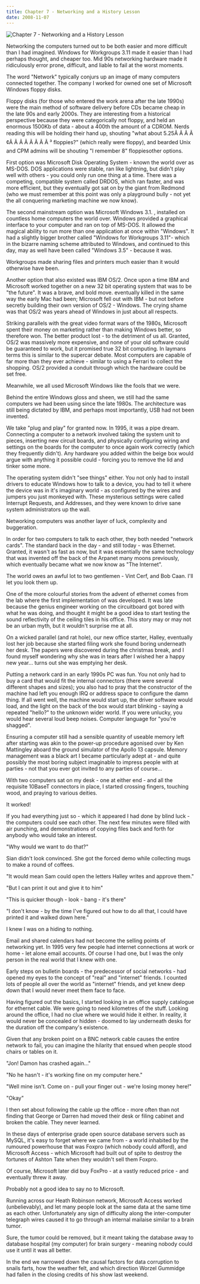 ```yaml
---
title: Chapter 7 - Networking and a History Lesson
date: 2008-11-07
---
```


![Chapter 7 - Networking and a History Lesson](https://source.unsplash.com/jpkvklXwt98/1600x900)

Networking the computers turned out to be both easier and more difficult than I had imagined. Windows for Workgroups 3.11 made it easier than I had perhaps thought, and cheaper too. Mid 90s networking hardware made it ridiculously error prone, difficult, and liable to fail at the worst moments.

The word "Network" typically conjurs up an image of many computers connected together. The company I worked for owned one set of Microsoft Windows floppy disks.

Floppy disks (for those who entered the work arena after the late 1990s) were the main method of software delivery before CDs became cheap in the late 90s and early 2000s. They are interesting from a historical perspective because they were categorically not floppy, and held an enormous 1500Kb of data - about a 400th the amount of a CDROM. Nerds reading this will be holding their hand up, shouting "what about 5.25Ã Ã Ã Ã ¢Ã Ã Ã Ã Ã Ã Ã Ã ³ floppies?" (which really were floppy), and bearded Unix and CPM admins will be shouting "I remember 8" floppiesother options.

First option was Microsoft Disk Operating System - known the world over as MS-DOS. DOS applications were stable, ran like lightning, but didn't play well with others - you could only run one thing at a time. There was a competing, compatible system called DRDOS, which ran faster, and was more efficient, but they eventually got sat on by the giant from Redmond (who we must remember at this point was only a playground bully - not yet the all conquering marketing machine we now know).

The second mainstream option was Microsoft Windows 3.1. , installed on countless home computers the world over. Windows provided a graphical interface to your computer and ran on top of MS-DOS. It allowed the magical ability to run more than one application at once within "Windows". It had a slightly bigger brother called "Windows for Workgroups 3.11"- which in the bizarre naming scheme attributed to Windows, and continued to this day, may as well have been called "Windows 3.5" - because it was.

Workgroups made sharing files and printers much easier than it would otherwise have been.

Another option that also existed was IBM OS/2. Once upon a time IBM and Microsoft worked together on a new 32 bit operating system that was to be "the future". It was a brave, and bold move. eventually killed in the same way the early Mac had been; Microsoft fell out with IBM - but not before secretly building their own version of OS/2 - Windows. The crying shame was that OS/2 was years ahead of Windows in just about all respects.

Striking parallels with the great video format wars of the 1980s, Microsoft spent their money on marketing rather than making Windows better, so therefore won. The better product lost - to the detriment of us all. Granted, OS/2 was massively more expensive, and none of your old software could be guaranteed to work, but it promised true 32 bit computing. In laymans terms this is similar to the supercar debate. Most computers are capable of far more than they ever achieve - similar to using a Ferrari to collect the shopping. OS/2 provided a conduit through which the hardware could be set free.

Meanwhile, we all used Microsoft Windows like the fools that we were.

Behind the entire Windows gloss and sheen, we still had the same computers we had been using since the late 1980s. The architecture was still being dictated by IBM, and perhaps most importantly, USB had not been invented.

We take "plug and play" for granted now. In 1995, it was a pipe dream. Connecting a computer to a network involved taking the system unit to pieces, inserting new circuit boards, and physically configuring wiring and settings on the boards for the computer to once again work correctly (which they frequently didn't). Any hardware you added within the beige box would argue with anything it possible could - forcing you to remove the lid and tinker some more.

The operating system didn't "see things" either. You not only had to install drivers to educate Windows how to talk to a device, you had to tell it where the device was in it's imaginary world - as configured by the wires and jumpers you just monkeyed with. These mysterious settings were called Interrupt Requests, and Addresses, and they were known to drive sane system administrators up the wall.

Networking computers was another layer of luck, complexity and buggeration.

In order for two computers to talk to each other, they both needed "network cards". The standard back in the day - and still today - was Ethernet. Granted, it wasn't as fast as now, but it was essentially the same technology that was invented off the back of the Arpanet many moons previously, which eventually became what we now know as "The Internet".

The world owes an awful lot to two gentlemen - Vint Cerf, and Bob Caan. I'll let you look them up.

One of the more colourful stories from the advent of ethernet comes from the lab where the first implementation of was developed. It was late because the genius engineer working on the circuitboard got bored with what he was doing, and thought it might be a good idea to start testing the sound reflectivity of the ceiling tiles in his office. This story may or may not be an urban myth, but it wouldn't surprise me at all.

On a wicked parallel (and rat hole), our new office starter, Halley, eventually lost her job because she started filing work she found boring underneath her desk. The papers were discovered during the christmas break, and I found myself wondering why she was in tears after I wished her a happy new year... turns out she was emptying her desk.

Putting a network card in an early 1990s PC was fun. You not only had to buy a card that would fit the internal connectors (there were several different shapes and sizes); you also had to pray that the constructor of the machine had left you enough IRQ or address space to configure the damn thing. If all went well, the machine would start up, the driver software would load, and the light on the back of the box would start blinking - saying a repeated "hello?" to the unknown wider world. If you were unlucky, you would hear several loud beep noises. Computer language for "you're shagged".

Ensuring a computer still had a sensible quantity of useable memory left after starting was akin to the power-up procedure agonised over by Ken Mattingley aboard the ground simulator of the Apollo 13 capsule. Memory management was a black art I became particularly adept at - and quite possibly the most boring subject imaginable to impress people with at parties - not that you ever got invited to any parties of course...

With two computers sat on my desk - one at either end - and all the requisite 10BaseT connectors in place, I started crossing fingers, touching wood, and praying to various deities.

It worked!

If you had everything just so - which it appeared I had done by blind luck - the computers could see each other. The next few minutes were filled with air punching, and demonstrations of copying files back and forth for anybody who would take an interest.

"Why would we want to do that?"

Sian didn't look convinced. She got the forced demo while collecting mugs to make a round of coffees.

"It would mean Sam could open the letters Halley writes and approve them."

"But I can print it out and give it to him"

"This is quicker though - look - bang - it's there"

"I don't know - by the time I've figured out how to do all that, I could have printed it and walked down here."

I knew I was on a hiding to nothing.

Email and shared calendars had not become the selling points of networking yet. In 1995 very few people had internet connections at work or home - let alone email accounts. Of course I had one, but I was the only person in the real world that I knew with one.

Early steps on bulletin boards - the predecessor of social networks - had opened my eyes to the concept of "real" and "internet" friends. I counted lots of people all over the world as "internet" friends, and yet knew deep down that I would never meet them face to face.

Having figured out the basics, I started looking in an office supply catalogue for ethernet cable. We were going to need kilometres of the stuff. Looking around the office, I had no clue where we would hide it either. In reality, it would never be concealed or hidden - doomed to lay underneath desks for the duration off the company's existence.

Given that any broken point on a BNC network cable causes the entire network to fail, you can imagine the hilarity that ensued when people stood chairs or tables on it.

"Jon! Damon has crashed again..."

"No he hasn't - it's working fine on my computer here."

"Well mine isn't. Come on - pull your finger out - we're losing money here!"

"Okay"

I then set about following the cable up the office - more often than not finding that George or Darren had moved their desk or filing cabinet and broken the cable. They never learned.

In these days of enterprise grade open source database servers such as MySQL, it's easy to forget where we came from - a world inhabited by the rumoured powerhouse that was Foxpro (which nobody could afford), and Microsoft Access - which Microsoft had built out of spite to destroy the fortunes of Ashton Tate when they wouldn't sell them Foxpro.

Of course, Microsoft later did buy FoxPro - at a vastly reduced price - and eventually threw it away.

Probably not a good idea to say no to Microsoft.

Running across our Heath Robinson network, Microsoft Access worked (unbelievably), and let many people look at the same data at the same time as each other. Unfortunately any sign of difficulty along the inter-computer telegraph wires caused it to go through an internal mailaise similar to a brain tumor.

Sure, the tumor could be removed, but it meant taking the database away to database hospital (my computer) for brain surgery - meaning nobody could use it until it was all better.

In the end we narrowed down the causal factors for data corruption to snails farts, how the weather felt, and which direction Worzel Gummidge had fallen in the closing credits of his show last weekend.